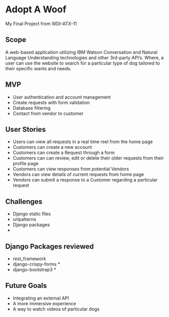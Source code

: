 # Adopt A Woof
My Final Project from WDI-ATX-11

## Scope
A web-based application utilizing IBM Watson Conversation and Natural Language Understanding technologies and other 3rd-party API’s. Where, a user can use the website to search for a particular type of dog tailored to their specific wants and needs.

## MVP
* User authentication and account management
* Create requests with form validation
* Database filtering
* Contact from vendor to customer

## User Stories
* Users can view all requests in a real time reel from the home page
* Customers can create a new account
* Customers can create a Request through a form
* Customers can can review, edit or delete their older requests from their profile page
* Customers can view responses from potential Vendors
* Vendors can view details of current requests from home page
* Vendors can submit a response to a Customer regarding a particular request

## Challenges
* Django static files
* urlpatterns
* Django packages
*

## Django Packages reviewed
* rest_framework
* django-crispy-forms *
* django-bootstrap3 *

## Future Goals
* Integrating an external API
* A more immersive experience
* A way to watch videos of particular dogs
